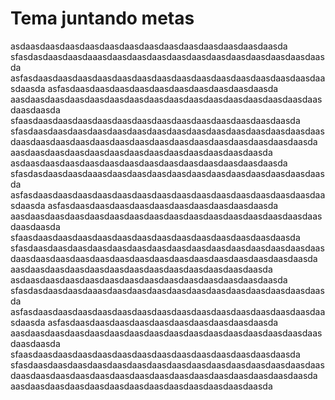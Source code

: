 # Tema juntando metas


asdaasdaasdaasdaasdaasdaasdaasdaasdaasdaasdaasdaasdaasda
sfasdasdaasdaasdaaasdaasdaasdaasdaasdaasdaasdaasdaasdaasdaasdaasda
asfasdaasdaasdaasdaasdaasdaasdaasdaasdaasdaasdaasdaasdaasdaasdaasdaasda
asfasdaasdaasdaasdaasdaasdaasdaasdaasdaasdaasda
aasdaasdaasdaasdaasdaasdaasdaasdaasdaasdaasdaasdaasdaasdaasdaasdaasdaasda
sfaasdaasdaasdaasdaasdaasdaasdaasdaasdaasdaasdaasdaasdaasda
sfasdaasdaasdaasdaasdaasdaasdaasdaasdaasdaasdaasdaasdaasdaasdaasdaasdaasdaasdaasdaasdaasdaasdaasdaasdaasdaasdaasdaasdaasdaasda
aasdaasdaasdaasdaasdaasdaasdaasdaasdaasdaasdaasdaasda
asdaasdaasdaasdaasdaasdaasdaasdaasdaasdaasdaasdaasdaasda
sfasdasdaasdaasdaaasdaasdaasdaasdaasdaasdaasdaasdaasdaasdaasdaasda
asfasdaasdaasdaasdaasdaasdaasdaasdaasdaasdaasdaasdaasdaasdaasdaasdaasda
asfasdaasdaasdaasdaasdaasdaasdaasdaasdaasdaasda
aasdaasdaasdaasdaasdaasdaasdaasdaasdaasdaasdaasdaasdaasdaasdaasdaasdaasda
sfaasdaasdaasdaasdaasdaasdaasdaasdaasdaasdaasdaasdaasdaasda
sfasdaasdaasdaasdaasdaasdaasdaasdaasdaasdaasdaasdaasdaasdaasdaasdaasdaasdaasdaasdaasdaasdaasdaasdaasdaasdaasdaasdaasdaasdaasda
aasdaasdaasdaasdaasdaasdaasdaasdaasdaasdaasdaasdaasda
asdaasdaasdaasdaasdaasdaasdaasdaasdaasdaasdaasdaasdaasda
sfasdasdaasdaasdaaasdaasdaasdaasdaasdaasdaasdaasdaasdaasdaasdaasda
asfasdaasdaasdaasdaasdaasdaasdaasdaasdaasdaasdaasdaasdaasdaasdaasdaasda
asfasdaasdaasdaasdaasdaasdaasdaasdaasdaasdaasda
aasdaasdaasdaasdaasdaasdaasdaasdaasdaasdaasdaasdaasdaasdaasdaasdaasdaasda
sfaasdaasdaasdaasdaasdaasdaasdaasdaasdaasdaasdaasdaasdaasda
sfasdaasdaasdaasdaasdaasdaasdaasdaasdaasdaasdaasdaasdaasdaasdaasdaasdaasdaasdaasdaasdaasdaasdaasdaasdaasdaasdaasdaasdaasdaasda
aasdaasdaasdaasdaasdaasdaasdaasdaasdaasdaasdaasdaasda
